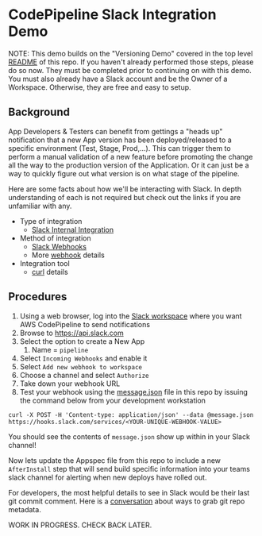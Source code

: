 # CodePipeline Slack Integration Demo

NOTE: This demo builds on the "Versioning Demo" covered in the top level [README](../README.md) of this repo. If you haven't already performed those steps, please do so now. They must be completed prior to continuing on with this demo. You must also already have a Slack account and be the Owner of a Workspace. Otherwise, they are free and easy to setup.

## Background

App Developers & Testers can benefit from gettings a "heads up" notification that a new App version has been deployed/released to a specific environment (Test, Stage, Prod,...). This can trigger them to perform a manual validation of a new feature before promoting the change all the way to the production version of the Application. Or it can just be a way to quickly figure out what version is on what stage of the pipeline.

Here are some facts about how we'll be interacting with Slack. In depth understanding of each is not required but check out the links if you are unfamiliar with any.
* Type of integration
  * [Slack Internal Integration](https://api.slack.com/internal-integrations)
* Method of integration
  * [Slack Webhooks](https://api.slack.com/incoming-webhooks#sending_messages)
  * More [webhook](https://en.wikipedia.org/wiki/Webhook) details
* Integration tool
  * [curl](https://curl.haxx.se/) details

## Procedures

1. Using a web browser, log into the [Slack workspace](https://slack.com/signin) where you want AWS CodePipeline to send notifications
1. Browse to https://api.slack.com
1. Select the option to create a New App
   1. Name = `pipeline`
1. Select `Incoming Webhooks` and enable it
1. Select `Add new webhook to workspace`
1. Choose a channel and select `Authorize`
1. Take down your webhook URL
1. Test your webhook using the [message.json](slack/message.json) file in this repo by issuing the command below from your development workstation
```
curl -X POST -H 'Content-type: application/json' --data @message.json https://hooks.slack.com/services/<YOUR-UNIQUE-WEBHOOK-VALUE>
```

You should see the contents of `message.json` show up within in your Slack channel!

Now lets update the Appspec file from this repo to include a new `AfterInstall` step that will send build specific information into your teams slack channel for alerting when new deploys have rolled out.

For developers, the most helpful details to see in Slack would be their last git commit comment. Here is a [conversation](https://forums.aws.amazon.com/thread.jspa?threadID=226646) about ways to grab git repo metadata.

WORK IN PROGRESS. CHECK BACK LATER. 
